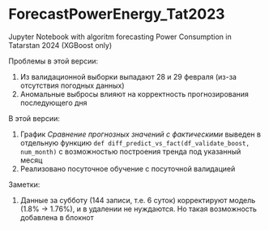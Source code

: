 # ForecastPowerEnergy_Tat2023
Jupyter Notebook with algoritm forecasting Power Consumption in Tatarstan 2024 (XGBoost only)

Проблемы в этой версии:
1) Из валидационной выборки выпадают 28 и 29 февраля (из-за отсутствия погодных данных)
2) Аномальные выбросы влияют на корректность прогнозирования последующего дня

В этой версии:
1) График *Сравнение прогнозных значений с фактическими* выведен в отдельную функцию `def diff_predict_vs_fact(df_validate_boost, num_month)` с возможностью построения тренда под указанный месяц
2) Реализовано посуточное обучение с посуточной валидацией

Заметки:
1) Данные за субботу (144 записи, т.е. 6 суток) корректируют модель (1.8% -> 1.76%), и в удалении не нуждаются. Но такая возможность добавлена в блокнот
